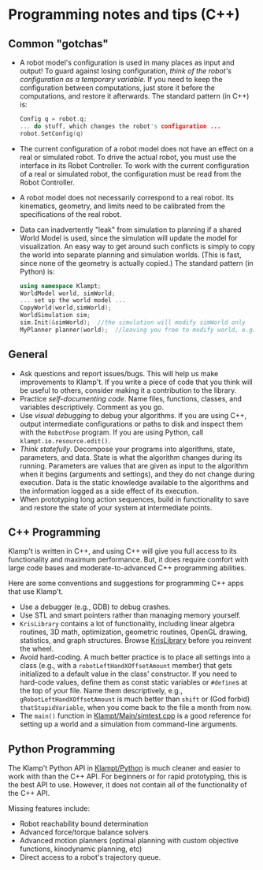 # Programming notes and tips (C++)

## Common "gotchas"

- A robot model's configuration is used in many places as input and output!  To guard against losing configuration, *think of the robot's configuration as a temporary variable.* If you need to keep the configuration between computations, just store it before the computations, and restore it afterwards.  The standard pattern (in C++) is:

    ```cpp
    Config q = robot.q;
    ... do stuff, which changes the robot's configuration ...
    robot.SetConfig(q)
    ```

- The current configuration of a robot model does not have an effect on a real or simulated robot.  To drive the actual robot, you must use the interface in its Robot Controller.  To work with the current configuration of a real or simulated robot, the configuration must be read from the Robot Controller.

- A robot model does not necessarily correspond to a real robot.  Its kinematics, geometry, and limits need to be calibrated from the specifications of the real robot.

- Data can inadvertently "leak" from simulation to planning if a shared World Model is used, since the simulation will update the model for visualization.  An easy way to get around such conflicts is simply to copy the world into separate planning and simulation worlds.  (This is fast, since none of the geometry is actually copied.)  The standard pattern (in Python) is:

    ```cpp
    using namespace Klampt;
    WorldModel world, simWorld;
    ... set up the world model ...
    CopyWorld(world,simWorld);
    WorldSimulation sim;
    sim.Init(&simWorld);  //the simulation will modify simWorld only
    MyPlanner planner(world);  //leaving you free to modify world, e.g., planning,  without interference
    ```


## General

- Ask questions and report issues/bugs. This will help us make improvements to Klamp't. If you write a piece of code that you think will be useful to others, consider making it a contribution to the library.
- Practice _self-documenting code_. Name files, functions, classes, and variables descriptively. Comment as you go.
- Use _visual debugging_ to debug your algorithms. If you are using C++, output intermediate configurations or paths to disk and inspect them with the `RobotPose` program.  If you are using Python, call `klampt.io.resource.edit()`.
- _Think statefully_. Decompose your programs into algorithms, state, parameters, and data. State is what the algorithm changes during its running. Parameters are values that are given as input to the algorithm when it begins (arguments and settings), and they do not change during execution. Data is the static knowledge available to the algorithms and the information logged as a side effect of its execution.
- When prototyping long action sequences, build in functionality to save and restore the state of your system at intermediate points.


## C++ Programming

Klamp't is written in C++, and using C++ will give you full access to its functionality and maximum performance. But, it does require comfort with large code bases and moderate-to-advanced C++ programming abilities.

Here are some conventions and suggestions for programming C++ apps that use Klamp't.

- Use a debugger (e.g., GDB) to debug crashes.
- Use STL and smart pointers rather than managing memory yourself.
- `KrisLibrary` contains a lot of functionality, including linear algebra routines, 3D math, optimization, geometric routines, OpenGL drawing, statistics, and graph structures. Browse [KrisLibrary](http://github.com/krishauser/KrisLibrary) before you reinvent the wheel.
- Avoid hard-coding. A much better practice is to place all settings into a class (e.g., with a `robotLeftHandXOffsetAmount` member) that gets initialized to a default value in the class' constructor. If you need to hard-code values, define them as const static variables or `#define`s at the top of your file. Name them descriptively, e.g., `gRobotLeftHandXOffsetAmount` is much better than `shift` or (God forbid) `thatStupidVariable`, when you come back to the file a month from now.
- The `main()` function in [Klampt/Main/simtest.cpp](../Main/simtest.cpp) is a good reference for setting up a world and a simulation from command-line arguments.

## Python Programming

The Klamp't Python API in [Klampt/Python](../Python) is much cleaner and easier to work with than the C++ API. For beginners or for rapid prototyping, this is the best API to use. However, it does not contain all of the functionality of the C++ API.

Missing features include:

- Robot reachability bound determination
- Advanced force/torque balance solvers
- Advanced motion planners (optimal planning with custom objective functions, kinodynamic planning, etc)
- Direct access to a robot's trajectory queue.

